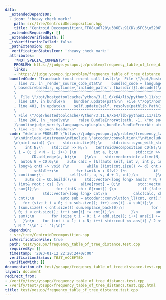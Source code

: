 ```yaml
---
data:
  _extendedDependsOn:
  - icon: ':heavy_check_mark:'
    path: src/tree/CentroidDecomposition.hpp
    title: "Centroid Decomposition\uFF08\u6728\u306E\u91CD\u5FC3\u5206\u89E3\uFF09"
  _extendedRequiredBy: []
  _extendedVerifiedWith: []
  _isVerificationFailed: false
  _pathExtension: cpp
  _verificationStatusIcon: ':heavy_check_mark:'
  attributes:
    '*NOT_SPECIAL_COMMENTS*': ''
    PROBLEM: https://judge.yosupo.jp/problem/frequency_table_of_tree_distance
    links:
    - https://judge.yosupo.jp/problem/frequency_table_of_tree_distance
  bundledCode: "Traceback (most recent call last):\n  File \"/opt/hostedtoolcache/Python/3.11.6/x64/lib/python3.11/site-packages/onlinejudge_verify/documentation/build.py\"\
    , line 71, in _render_source_code_stat\n    bundled_code = language.bundle(stat.path,\
    \ basedir=basedir, options={'include_paths': [basedir]}).decode()\n          \
    \         ^^^^^^^^^^^^^^^^^^^^^^^^^^^^^^^^^^^^^^^^^^^^^^^^^^^^^^^^^^^^^^^^^^^^^^^^^^^^^^^^^\n\
    \  File \"/opt/hostedtoolcache/Python/3.11.6/x64/lib/python3.11/site-packages/onlinejudge_verify/languages/cplusplus.py\"\
    , line 187, in bundle\n    bundler.update(path)\n  File \"/opt/hostedtoolcache/Python/3.11.6/x64/lib/python3.11/site-packages/onlinejudge_verify/languages/cplusplus_bundle.py\"\
    , line 401, in update\n    self.update(self._resolve(pathlib.Path(included), included_from=path))\n\
    \                ^^^^^^^^^^^^^^^^^^^^^^^^^^^^^^^^^^^^^^^^^^^^^^^^^^^^^^^^^\n \
    \ File \"/opt/hostedtoolcache/Python/3.11.6/x64/lib/python3.11/site-packages/onlinejudge_verify/languages/cplusplus_bundle.py\"\
    , line 260, in _resolve\n    raise BundleErrorAt(path, -1, \"no such header\"\
    )\nonlinejudge_verify.languages.cplusplus_bundle.BundleErrorAt: atcoder/convolution:\
    \ line -1: no such header\n"
  code: "#define PROBLEM \"https://judge.yosupo.jp/problem/frequency_table_of_tree_distance\"\
    \n\n#include <iostream>\n#include \"atcoder/convolution\"\n#include \"tree/CentroidDecomposition.hpp\"\
    \n\nint main() {\n    std::cin.tie(0);\n    std::ios::sync_with_stdio(false);\n\
    \    int N;\n    std::cin >> N;\n    CentroidDecomposition CD(N);\n    for (int\
    \ i = 0; i < N - 1; i++) {\n        int a, b;\n        std::cin >> a >> b;\n \
    \       CD.add_edge(a, b);\n    }\n\n    std::vector<int> alive(N, true);\n  \
    \  auto& G = CD.G;\n    auto calc = [&](auto self, int v, int p, int d, std::vector<long\
    \ long>& cnt) -> void {\n        while ((int)cnt.size() <= d) cnt.emplace_back(0);\n\
    \        cnt[d]++;\n        for (int& u : G[v]) {\n            if (u == p || !alive[u])\
    \ continue;\n            self(self, u, v, d + 1, cnt);\n        }\n    };\n\n\
    \    auto cs = CD.build();\n    std::vector<long long> ans(2 * N, 0);\n\n    for\
    \ (int& root : cs) {\n        alive[root] = 0;\n        std::vector<long long>\
    \ sum{1};\n        for (int& ch : G[root]) {\n            if (!alive[ch]) continue;\n\
    \            std::vector<long long> cnt;\n            calc(calc, ch, root, 1,\
    \ cnt);\n            auto sub = atcoder::convolution_ll(cnt, cnt);\n         \
    \   for (size_t i = 0; i < sub.size(); i++) ans[i] -= sub[i];\n            while\
    \ (sum.size() < cnt.size()) sum.emplace_back(0);\n            for (size_t i =\
    \ 0; i < cnt.size(); i++) sum[i] += cnt[i];\n        }\n        auto add = atcoder::convolution_ll(sum,\
    \ sum);\n        for (size_t i = 0; i < add.size(); i++) ans[i] += add[i];\n \
    \   }\n\n    for (int i = 1; i < N; i++) std::cout << ans[i] / 2 << (i + 1 ==\
    \ N ? '\\n' : ' ');\n}"
  dependsOn:
  - src/tree/CentroidDecomposition.hpp
  isVerificationFile: true
  path: test/yosupo/frequency_table_of_tree_distance.test.cpp
  requiredBy: []
  timestamp: '2023-01-12 22:28:24+09:00'
  verificationStatus: TEST_ACCEPTED
  verifiedWith: []
documentation_of: test/yosupo/frequency_table_of_tree_distance.test.cpp
layout: document
redirect_from:
- /verify/test/yosupo/frequency_table_of_tree_distance.test.cpp
- /verify/test/yosupo/frequency_table_of_tree_distance.test.cpp.html
title: test/yosupo/frequency_table_of_tree_distance.test.cpp
---
```

